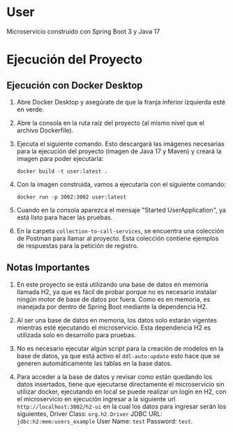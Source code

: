 # User
Microservicio construido con Spring Boot 3 y Java 17
# Ejecución del Proyecto
## Ejecución con Docker Desktop

1. Abre Docker Desktop y asegúrate de que la franja inferior izquierda esté en verde.

2. Abre la consola en la ruta raíz del proyecto (al mismo nivel que el archivo Dockerfile).

3. Ejecuta el siguiente comando. Esto descargará las imágenes necesarias para la ejecución del proyecto (imagen de Java 17 y Maven) y creará la imagen para poder ejecutarla:

    ```
    docker build -t user:latest .
    ```

4. Con la imagen construida, vamos a ejecutarla con el siguiente comando:

    ```
    docker run -p 3002:3002 user:latest
    ```

5. Cuando en la consola aparezca el mensaje "Started UserApplication", ya está listo para hacer las pruebas.

6. En la carpeta `collection-to-call-services`, se encuentra una colección de Postman para llamar al proyecto. Esta colección contiene ejemplos de respuestas para la petición de registro.

## Notas Importantes

1. En este proyecto se está utilizando una base de datos en memoria llamada H2, ya que es fácil de probar porque no es necesario instalar ningún motor de base de datos por fuera. Como es en memoria, es manejada por dentro de Spring Boot mediante la dependencia H2.

2. Al ser una base de datos en memoria, los datos solo estarán vigentes mientras esté ejecutando el microservicio. Esta dependencia H2 es utilizada solo en desarrollo para pruebas.

3. No es necesario ejecutar algún script para la creación de modelos en la base de datos, ya que está activo el `ddl-auto:update` esto hace que se generen automáticamente las tablas en la base datos.

4. Para acceder a la base de datos y revisar como están quedando los datos insertados, tiene que ejecutarse directamente el microservicio sin utilizar docker, ejecutando en local se puede realizar un login en H2, con el microservicio en ejecución ingresar a la siguiente url `http://localhost:3002/h2-ui` en la cual los datos para ingresar serán los siguientes, Driver Class: `org.h2.Driver` JDBC URL: `jdbc:h2:mem:users_example` User Name: `test` Password: `test`.
